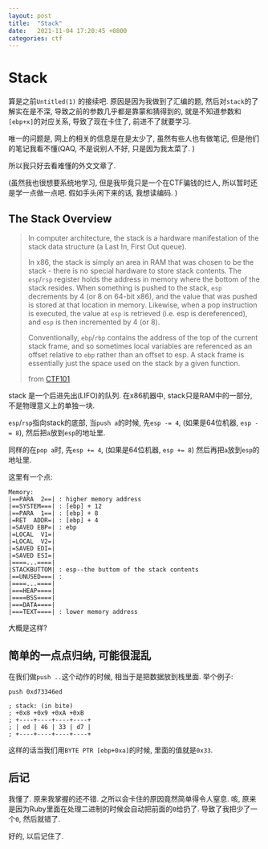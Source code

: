 ```yaml
---
layout: post
title:  "Stack"
date:   2021-11-04 17:20:45 +0800
categories: ctf
---
```

# Stack
算是之前`Untitled(1)` 的接续吧. 原因是因为我做到了汇编的题, 
然后对`stack`的了解实在是不深, 
导致之前的参数几乎都是靠蒙和猜得到的, 就是不知道参数和
`[ebp+x]`的对应关系, 导致了现在卡住了, 前进不了就要学习. 

唯一的问题是, 网上的相关的信息是在是太少了, 虽然有些人也有做笔记, 
但是他们的笔记我看不懂(QAQ, 不是说别人不好, 只是因为我太菜了. )

所以我只好去看难懂的外文文章了. 

(虽然我也很想要系统地学习, 但是我毕竟只是一个在CTF骗钱的烂人, 
所以暂时还是学一点做一点吧. 假如手头闲下来的话, 我想读编码. )

## The Stack Overview
> In computer architecture, the stack is a hardware 
> manifestation of the stack data structure 
> (a Last In, First Out queue).
> 
> In x86, the stack is simply an area in RAM 
> that was chosen to be the stack - 
> there is no special hardware to store stack contents. 
> The `esp`/`rsp` register holds the address in memory 
> where the bottom of the stack resides. 
> When something is pushed to the stack, 
> `esp` decrements by 4 (or 8 on 64-bit x86), 
> and the value that was pushed is stored 
> at that location in memory. Likewise, 
> when a pop instruction is executed, 
> the value at `esp` is retrieved 
> (i.e. esp is dereferenced), 
> and `esp` is then incremented by 4 (or 8).
> 
> Conventionally, `ebp`/`rbp` contains the address of 
> the top of the current stack frame, 
> and so sometimes local variables are referenced 
> as an offset relative to `ebp` 
> rather than an offset to esp. 
> A stack frame is essentially just the space 
> used on the stack by a given function.
> 
>  from [CTF101](https://ctf101.org/binary-exploitation/what-is-the-stack/)

stack 是一个后进先出(LIFO)的队列. 在x86机器中, 
stack只是RAM中的一部分, 不是物理意义上的单独一块. 

`esp`/`rsp`指向stack的底部, 当`push a`的时候, 先`esp -= 4`, 
(如果是64位机器, `esp -= 8`), 然后把`a`放到`esp`的地址里. 

同样的在`pop a`时, 先`esp += 4`, (如果是64位机器, `esp += 8`)
然后再把`a`放到`esp`的地址里.

这里有一个点: 

```
Memory: 
|==PARA  2==| : higher memory address
|==SYSTEM===| : [ebp] + 12
|==PARA  1==| : [ebp] + 8
|=RET  ADDR=| : [ebp] + 4
|=SAVED EBP=| : ebp
|=LOCAL  V1=|
|=LOCAL  V2=|
|=SAVED EDI=|
|=SAVED ESI=|
|====...====|
|STACKBUTTOM| : esp--the buttom of the stack contents
|==UNUSED===| : 
|====...====|
|===HEAP====|
|====BSS====|
|===DATA====|
|===TEXT====| : lower memory address
```

大概是这样? 

## 简单的一点点归纳, 可能很混乱
在我们做`push ..`这个动作的时候, 相当于是把数据放到栈里面. 
举个例子: 
```
push 0xd73346ed

; stack: (in bite)
; +0x8 +0x9 +0xA +0xB 
; +----+----+----+----+
; | ed | 46 | 33 | d7 |
; +----+----+----+----+
```
这样的话当我们用`BYTE PTR [ebp+0xa]`的时候, 里面的值就是`0x33`. 

## 后记
我懂了. 原来我掌握的还不错. 之所以会卡住的原因竟然简单得令人窒息. 
咳, 原来是因为Ruby里面在处理二进制的时候会自动把前面的`0`给扔了. 
导致了我把少了一个`0`, 然后就错了. 

好的, 以后记住了.